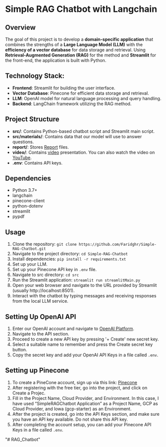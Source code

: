# Simple RAG Chatbot with Langchain

## Overview
The goal of this project is to develop a **domain-specific application** that combines the strengths of a **Large Language Model (LLM)** with the **efficiency of a vector database** for data storage and retrieval. Using **Retrieval-Augmented Generation (RAG)** for the method and **Streamlit** for the front-end, the application is built with Python.

## Technology Stack:
- **Frontend**: Streamlit for building the user interface.
- **Vector Database**: Pinecone for efficient data storage and retrieval. 
- **LLM**: OpenAI model for natural language processing and query handling.
- **Backend**: LangChain framework utilizing the RAG method.

## Project Structure
- **src/**: Contains Python-based chatbot script and Streamlit main script.
- **src/materials/**: Contains data that our model will use to answer questions.
- **report/**: Stores [Report](report) files.
- **video/**: Contains [video](video) presentation. You can also watch the video on [YouTube](https://youtu.be/wo-0wUplqSM).
- **.env**: Contains API keys.

## Dependencies
- Python 3.7+
- langchain
- pinecone-client
- python-dotenv
- streamlit
- pypdf

## Usage
1. Clone the repository: `git clone https://github.com/Faridghr/Simple-RAG-Chatbot.git`
2. Navigate to the project directory: `cd Simple-RAG-Chatbot`
3. Install dependencies: `pip install -r requirements.txt`
4. Set up your LLM.
5. Set up your Pinecone API key in `.env` file.
5. Navigate to src directory: `cd src`
6. Run the Streamlit application: `streamlit run streamlitMain.py`
7. Open your web browser and navigate to the URL provided by Streamlit (usually http://localhost:8501).
8. Interact with the chatbot by typing messages and receiving responses from the local LLM service.

## Setting Up OpenAI API
1. Enter our OpenAI account and navigate to [OpenAI Platform](https://platform.openai.com/apps). 
2. Navigate to the API section.
3. Proceed to create a new API key by pressing '+ Create' new secret key.
4. Select a suitable name to remember and press the Create secret key button.
5. Copy the secret key and add your OpenAI API Keys in a file called `.env`.

## Setting up Pinecone
1. To create a PineCone account, sign up via this link: [Pinecone](https://www.pinecone.io/)
2. After registering with the free tier, go into the project, and click on Create a Projec.
3. Fill in the Project Name, Cloud Provider, and Environment. In this case, I have used “SimpleRAGChatbot Application” as a Project Name, GCP as Cloud Provider, and Iowa (gcp-starter) as an Environment.
4. After the project is created, go into the API Keys section, and make sure you have an API key available. Do not share this API key.
5. After completing the account setup, you can add your Pinecone API Keys in a file called `.env`.


"# RAG_Chatbot" 
